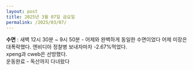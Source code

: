 ```yaml
---
layout: post
title: 2025년 3월 07일 금요일
permalink: /2025/03/07/
---
```

**수면** : 새벽 12시 30분 ~ 9시 50분 - 어제와 완벽하게 동일한 수면이었다
어제 미장은 대폭락했다. 엔비디아 정찰병 보내자마자 -2.67%먹었다.<br/>
xpeng과 cweb은 선방했다.<br/>
운동완료 - 독산까지 다녀왔다
